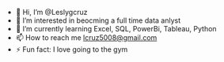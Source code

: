 - 👋 Hi, I’m @Leslygcruz
- 👀 I’m interested in beocming a full time data anlyst
- 🌱 I’m currently learning Excel, SQL, PowerBi, Tableau, Python
- 📫 How to reach me lcruz5008@gmail.com
- ⚡ Fun fact: I love going to the gym 

<!---
Leslygcruz/Leslygcruz is a ✨ special ✨ repository because its `README.md` (this file) appears on your GitHub profile.
You can click the Preview link to take a look at your changes.
--->
